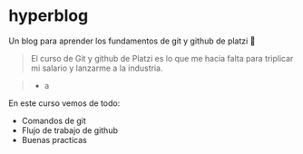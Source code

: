 # hyperblog
Un blog para aprender los fundamentos de git y github de platzi 💚
>El curso de Git y github de Platzi es lo que me hacia falta para triplicar mi salario y lanzarme a la industria.

>- a

En este curso vemos de todo:
- Comandos de git
- Flujo de trabajo de github
- Buenas practicas
